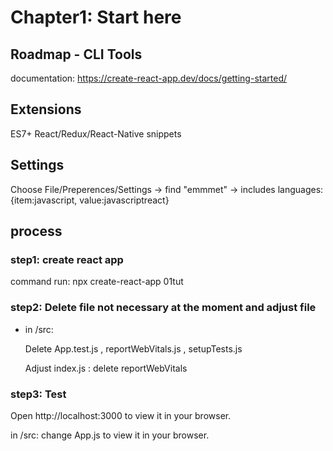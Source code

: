 # Chapter1: Start here

## Roadmap - CLI Tools

documentation: https://create-react-app.dev/docs/getting-started/

## Extensions 
    
ES7+ React/Redux/React-Native snippets 

## Settings

Choose File/Preperences/Settings -> find "emmmet" -> includes languages: {item:javascript, value:javascriptreact}

## process

### step1: create react app

command run: npx create-react-app 01tut

### step2: Delete file not necessary at the moment and adjust file

- in /src:

    Delete App.test.js , reportWebVitals.js , setupTests.js

    Adjust index.js : delete reportWebVitals

### step3: Test

Open http://localhost:3000 to view it in your browser.

in /src: change App.js to view it in your browser.
    
